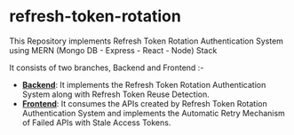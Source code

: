 # refresh-token-rotation
This Repository implements Refresh Token Rotation Authentication System using MERN (Mongo DB - Express - React - Node) Stack

It consists of two branches, Backend and Frontend :-

* **[Backend](https://github.com/abdullah-ch/refresh-token-rotation/tree/frontend)**: It implements the Refresh Token Rotation Authentication System along with Refresh Token Reuse Detection.
* **[Frontend](https://github.com/abdullah-ch/refresh-token-rotation/tree/frontend)**: It consumes the APIs created by Refresh Token Rotation Authentication System and implements the Automatic Retry Mechanism of Failed APIs with Stale Access Tokens.
